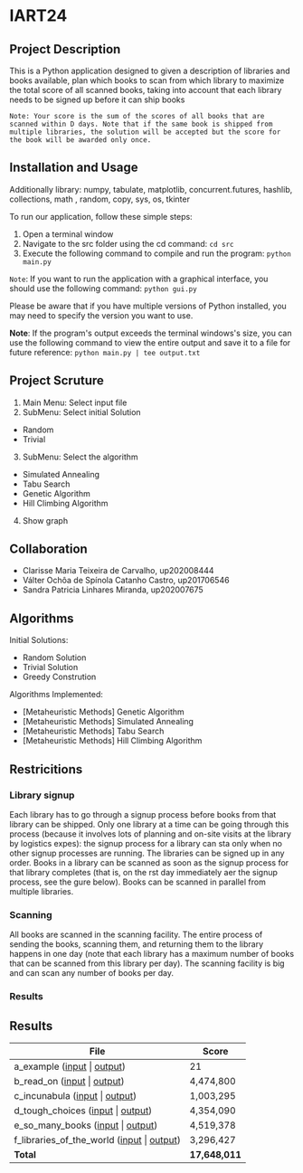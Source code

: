 # IART24

## Project Description

This is a Python application designed to given a description of libraries and books available, plan which books to scan from which library to maximize the total score of all scanned books, taking into account that each library needs to be signed up before it can ship books

`Note: Your score is the sum of the scores of all books that are scanned within D days. Note that if the same book is shipped from multiple libraries, the solution will be accepted but the score for the book will be awarded only once.`

## Installation and Usage

Additionally library: numpy, tabulate, matplotlib, concurrent.futures, hashlib, collections, math , random, copy, sys, os, tkinter

To run our application, follow these simple steps:

1. Open a terminal window
2. Navigate to the src folder using the cd command: `cd src`
3. Execute the following command to compile and run the program: `python main.py`

`Note`: If you want to run the application with a graphical interface, you should use the following command: `python gui.py`

Please be aware that if you have multiple versions of Python installed, you may need to specify the version you want to use.

**Note**: If the program's output exceeds the terminal windows's size, you can use the following command to view the entire output and save it to a file for future reference: `python main.py | tee output.txt`

## Project Scruture

1. Main Menu: Select input file 
2. SubMenu: Select initial Solution
- Random
- Trivial
3. SubMenu: Select the algorithm 
- Simulated Annealing
- Tabu Search
- Genetic Algorithm
- Hill Climbing Algorithm
4. Show graph


## Collaboration

- Clarisse Maria Teixeira de Carvalho, up202008444
- Válter Ochôa de Spínola Catanho Castro, up201706546
- Sandra Patricia Linhares Miranda, up202007675

## Algorithms

Initial Solutions:

- Random Solution
- Trivial Solution
- Greedy Constrution

Algorithms Implemented:

- [Metaheuristic Methods] Genetic Algorithm
- [Metaheuristic Methods] Simulated Annealing
- [Metaheuristic Methods] Tabu Search
- [Metaheuristic Methods] Hill Climbing Algorithm

## Restricitions

### Library signup

Each library has to go through a signup process before books from that library can be shipped. Only one library at a time can be going through this process (because it involves lots of planning and on-site visits at the library by logistics expes): the signup process for a library can sta only when no other signup processes are running. The libraries can be signed up in any order. Books in a library can be scanned as soon as the signup process for that library completes (that is, on the rst day immediately aer the signup process, see the gure below). Books can be scanned in parallel from multiple libraries.

### Scanning

All books are scanned in the scanning facility. The entire process of sending the books, scanning them, and returning them to the library happens in one day (note that each library has a maximum number of books that can be scanned from this library per day). The scanning facility is big and can scan any number of books per day.


### Results

## Results

| File  | Score |
| ------------- | ------------- |
| a_example ([input](input/a_example.txt) \| [output](output/a_example.txt)) | 21 |
| b_read_on ([input](input/b_read_on.txt) \| [output](output/b_read_on.txt)) | 4,474,800 |
| c_incunabula ([input](input/c_incunabula.txt) \| [output](output/c_incunabula.txt)) | 1,003,295 |
| d_tough_choices ([input](input/d_tough_choices.txt) \| [output](output/d_tough_choices.txt)) | 4,354,090 |
| e_so_many_books ([input](input/e_so_many_books.txt) \| [output](output/e_so_many_books.txt)) | 4,519,378 |
| f_libraries_of_the_world ([input](input/f_libraries_of_the_world.txt) \| [output](output/f_libraries_of_the_world.txt)) | 3,296,427 |
| **Total** | **17,648,011** |
